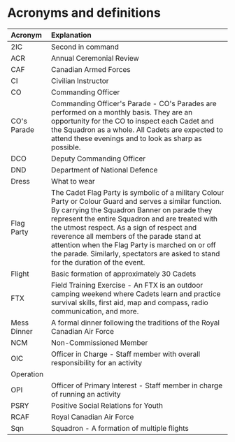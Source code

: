 # Acronyms and definitions



| Acronym | Explanation |
| :--- | :--- |
| 2IC | Second in command |
| ACR | Annual Ceremonial Review |
| CAF | Canadian Armed Forces |
| CI | Civilian Instructor |
| CO | Commanding Officer |
| CO's Parade | Commanding Officer's Parade - CO's Parades are performed on a monthly basis. They are an opportunity for the CO to inspect each Cadet and the Squadron as a whole. All Cadets are expected to attend these evenings and to look as sharp as possible.  |
| DCO | Deputy Commanding Officer |
| DND | Department of National Defence |
| Dress | What to wear |
| Flag Party | The Cadet Flag Party is symbolic of a military Colour Party or Colour Guard and serves a similar function. By carrying the Squadron Banner on parade they represent the entire Squadron and are treated with the utmost respect. As a sign of respect and reverence all members of the parade stand at attention when the Flag Party is marched on or off the parade. Similarly, spectators are asked to stand for the duration of the event. |
| Flight | Basic formation of approximately 30 Cadets |
| FTX | Field Training Exercise - An FTX is an outdoor camping weekend where Cadets learn and practice survival skills, first aid, map and compass, radio communication, and more. |
| Mess Dinner | A formal dinner following the traditions of the Royal Canadian Air Force |
| NCM | Non-Commissioned Member |
| OIC | Officer in Charge - Staff member with overall responsibility for an activity |
| Operation |  |
| OPI | Officer of Primary Interest - Staff member in charge of running an activity |
| PSRY | Positive Social Relations for Youth |
| RCAF | Royal Canadian Air Force |
| Sqn | Squadron - A formation of multiple flights |

